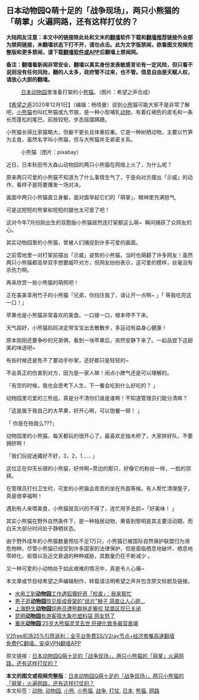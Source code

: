  <h2>日本动物园Q萌十足的「战争现场」，两只小熊猫的「萌掌」火遍网路，还有这样打仗的？</h2> <p class="notice"><b>大陆网友注意：本文中的链接除此处和文末的<a href="https://github.com/bannedbook/fanqiang" >翻墙</a>软件下载和<a href="https://github.com/killgcd/justmysocks/blob/master/README.md">翻墙推荐</a>链接外全部为禁网链接，未翻墙状态下打不开，请勿点击。此为文字版禁闻，欲看图文视频完整版和更多禁闻，请下载<a href="https://github.com/bannedbook/fanqiang">翻墙软件或APP</a>后翻墙上禁闻网。</p><p>备注：翻墙看新闻非常安全，翻墙以真实身份发表敏感言论有一定风险，但只看不说则没有任何风险，翻的人太多，政府管不过来，也不管。信息自由是天赋人权，请放心大胆的翻墙。</b></p>  <div class="entry"> <figure><figcaption><a href="https://www.bannedbook.org/bnews/tag/%e6%97%a5%e6%9c%ac/" class="st_tag internal_tag" rel="tag" title="标签 日本 下的日志">日本</a><a href="https://www.bannedbook.org/bnews/tag/%E5%8A%A8%E7%89%A9%E5%9B%AD/" class="st_tag internal_tag" rel="tag" title="标签 动物园 下的日志">动物园</a>里准备打架的小<a href="https://www.bannedbook.org/bnews/tag/%E7%86%8A%E7%8C%AB/" class="st_tag internal_tag" rel="tag" title="标签 熊猫 下的日志">熊猫</a>。（图片：希望之声合成）</figcaption></figure> <p>【<span class='wp_keywordlink_affiliate'><a href="https://www.soundofhope.org" title="希望之声" target="_blank">希望之声</a></span>2020年12月1日】（编辑：杨晓曼）说到<a href="https://www.bannedbook.org/bnews/tag/%e5%b0%8f%e7%86%8a/" class="st_tag internal_tag" rel="tag" title="标签 小熊 下的日志">小熊</a>猫可能大家不是非常了解吧，<a href="https://www.bannedbook.org/bnews/tag/%E5%B0%8F%E7%86%8A%E7%8C%AB/" class="st_tag internal_tag" rel="tag" title="标签 小熊猫 下的日志">小熊猫</a>也叫红熊猫或九节狼，是一种小型哺乳<a href="https://www.bannedbook.org/bnews/tag/%e5%8a%a8%e7%89%a9/" class="st_tag internal_tag" rel="tag" title="标签 动物 下的日志">动物</a>，有着红褐色的皮毛和一条长而蓬松的尾巴，前肢较短，步态摇摆蹒跚。</p> <p>小熊猫长得比家猫略大，但躯干更长且体重较重。它是一种树栖动物，主要以竹笋为主食，虽然名字叫小熊猫，但与大熊猫并无紧密关系。</p> <figure><figcaption> 小熊猫（图片：pixabay）</figcaption></figure> <p>近日，日本秋田市大森山动物园的两只小熊猫在网络上火了，为什么呢？</p> <p>原来两只可爱的小熊猫不知道为了什么事情生气了，于是向对方摆出「示威」的动作，看样子是将要爆发一场对决。</p> <p>画面中两只小熊猫直立身躯，面对面举起它们的「萌掌」，眼神里充满怒气,</p> <p>可是这短短的熊掌和短短的腿也太可爱了吧！</p> <p>这对今年7月份刚出生的双胞胎小熊猫居然连打架都这么萌~  瞬间捕获了众网友的心。</p> <p></p>  <p>其实动物园里的小熊猫，曾被人们捕捉到许多可爱的画面。</p> <p>之前雪地里一对打架前摆出「示威」姿势的小熊猫，当时也萌翻了许多网友！虽然两只小熊猫都高举双手想要威吓对方，但网友纷纷表示，这可爱的模样，丝毫没有杀伤力啊。</p> <p></p> <p>再来欣赏一些小熊猫的萌照吧！</p> <p>正在美美享用竹子的小熊猫「兄弟，你挡住我了，请让开一点啊~ 」「 等我吃完这一口！」</p> <p></p> <p>苹果也是小熊猫非常喜欢的美食。一口接一口，根本停不下来。</p> <p>天气超好，小熊猫妈妈决定带宝宝出去散散步，多运动有益身心健康！</p>  <p>原本刚刚还要争吵的兄弟俩，看到一块苹果后，突然安静下来了。一起品尝下这甜美的味道吧~</p> <p>有些时候还是免不了要动手吵架，还好都只是轻轻的~</p> <p>不会真正的伤害到对方，因为是一家人嘛！闹点小脾气还是可以理解的。</p> <p>「有空的时候，我也会思考下人生，下一餐会吃到什么好吃的？ 」</p> <p></p> <p>动物园里可爱的三熊组，真是分不清你们谁是谁啊！不知道管理员们能分清嘛？</p> <p>「这是属于我自己的大苹果，好开心啊，可以饱餐一顿！ 」</p> <p>「 你是在拍我么???」</p>  <p>动物园里的小熊猫，每天都玩的很开心了。最喜欢走独木桥了，大家排好队，不要拥挤啊！</p> <p></p> <p>「我们玩捉迷藏好不好，3，2，1&#8230;&#8230; 」</p> <p>这位正在仰天长啸的小熊猫，好帅啊~旁边的那只，好像它的粉丝一样，一脸的崇拜。</p> <p>在管理员打扫卫生时，可爱的小熊猫会乖乖的坐在外面等候。有人帮忙清理屋子，真是很幸福啊！</p> <p>遇到有人来喂美食，小熊猫就高兴的不得了，连忙用手去抓~「好美味！ 」</p> <p>其实小熊猫在野外自然条件下，是一种独居动物，黄昏到黎明是其主要活动期，而白天大部分时间处于静栖状态。</p> <p>由于野外成年的小熊猫数量预估不足1万只，小熊猫已被国际自然保护联盟归为濒危物种。尽管小熊猫已经受到许多国家的法律保护，但是面临栖息地破坏、栖息地零碎化、偷猎以及近交衰退的种种威胁，其数量仍在不断减少 。</p>  <p>又一种可爱的小动物处于如此艰难的情况中，真是令人心痛~</p> <p>本文章或节目经希望之声编辑制作，转载请注明希望之声并包含原文标题及链接。</p> <ul class='op-related-articles' title='相关阅读'> <li><a href='https://www.bannedbook.org/bnews/funmedia/20201118/1432639.html' target='_blank'>水电工到<b>动物园</b>工作遇狐獴好奇「检查」：我来帮忙</a></li> <li><a href='https://www.bannedbook.org/bnews/funmedia/20201114/1430916.html' target='_blank'>男子逛<b>动物园</b>惊见瘦成骨架的"纸片"狮子 简直让人心碎…</a></li> <li><a href='https://www.bannedbook.org/bnews/cbnews/20201018/1416202.html' target='_blank'>上海野生<b>动物园</b>饲养员遭熊群拖走撕咬 猛兽区现已关闭</a></li> <li><a href='https://www.bannedbook.org/bnews/baitai/20201010/1411319.html' target='_blank'>昆明<b>动物园</b>有游客喂大象吃塑料袋 网友怒了</a></li> <li><a href='https://www.bannedbook.org/bnews/baitai/20201009/1410660.html' target='_blank'>重庆<b>动物园</b>:25岁大熊猫灵灵去世 肝硬化致多器官衰竭</a></li> </ul> <p class="texttj"> <a href="https://www.bannedbook.org/forum23/topic22702.html" target="_blank">V2free机场25%引荐返利：全平台免费SS/V2ray节点+经济套餐高速翻墙</a><br/> <a href="https://github.com/bannedbook/fanqiang/wiki/%E7%A6%81%E9%97%BB%E7%BD%91%E5%AE%89%E5%8D%93%E7%BF%BB%E5%A2%99%E6%96%B0%E9%97%BBAPP" target="_blank">免费PC翻墙、安卓VPN翻墙APP</a></p><p>原文链接：<a class="src_link"  href="https://www.soundofhope.org/post/270405" target="_blank">日本动物园Q萌十足的「战争现场」，两只小熊猫的「萌掌」火遍网路，还有这样打仗的？</a></p><a name='sharetosocial'></a>       <div><b>本文的图文或视频完整版</b>：<a href='https://www.bannedbook.org/bnews/comments/20201202/1440663.html'>日本动物园Q萌十足的「战争现场」，两只小熊猫的「萌掌」火遍网路，还有这样打仗的？</a></div>  </div><!--END ENTRY--> <div class="postfooter"> <div>本文标签：<a href="https://www.bannedbook.org/bnews/tag/%e5%8a%a8%e7%89%a9/" rel="tag">动物</a>, <a href="https://www.bannedbook.org/bnews/tag/%E5%8A%A8%E7%89%A9%E5%9B%AD/" rel="tag">动物园</a>, <a href="https://www.bannedbook.org/bnews/tag/%e5%b0%8f%e7%86%8a/" rel="tag">小熊</a>, <a href="https://www.bannedbook.org/bnews/tag/%E5%B0%8F%E7%86%8A%E7%8C%AB/" rel="tag">小熊猫</a>, <a href="https://www.bannedbook.org/bnews/tag/%E6%88%98%E4%BA%89/" rel="tag">战争</a>, <a href="https://www.bannedbook.org/bnews/tag/%E6%89%93%E4%BB%97/" rel="tag">打仗</a>, <a href="https://www.bannedbook.org/bnews/tag/%e6%97%a5%e6%9c%ac/" rel="tag">日本</a>, <a href="https://www.bannedbook.org/bnews/tag/%E7%86%8A%E7%8C%AB/" rel="tag">熊猫</a>, <a href="https://www.bannedbook.org/bnews/tag/%E7%BD%91%E8%B7%AF/" rel="tag">网路</a></div>  </div><!--END POSTFOOTER--> 